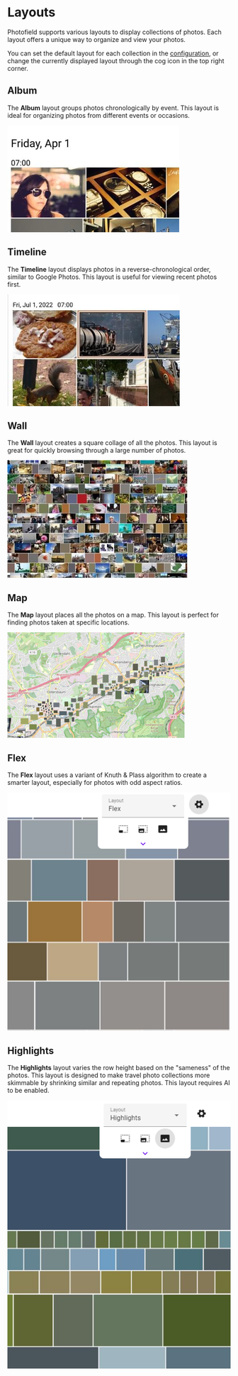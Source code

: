 # Layouts

Photofield supports various layouts to display collections of photos. Each
layout offers a unique way to organize and view your photos.

You can set the default layout for each collection in the
[configuration](../configuration), or change the currently displayed layout
through the cog icon in the top right corner.

## Album

The **Album** layout groups photos chronologically by event. This layout is
ideal for organizing photos from different events or occasions.

![Album screenshot](../assets/album.jpg)

## Timeline

The **Timeline** layout displays photos in a reverse-chronological order,
similar to Google Photos. This layout is useful for viewing recent photos first.

![Timeline layout example](../assets/timeline.jpg)

## Wall

The **Wall** layout creates a square collage of all the photos. This layout is
great for quickly browsing through a large number of photos.

![Wall layout example](../assets/wall.jpg)

## Map

The **Map** layout places all the photos on a map. This layout is perfect for
finding photos taken at specific locations.

![Map layout example](../assets/map.jpg)

## Flex

The **Flex** layout uses a variant of Knuth & Plass algorithm to create a
smarter layout, especially for photos with odd aspect ratios.

![Flex layout example](../assets/flex.png)

## Highlights

The **Highlights** layout varies the row height based on the "sameness" of the
photos. This layout is designed to make travel photo collections more skimmable
by shrinking similar and repeating photos. This layout requires AI to be enabled.

![Highlights layout example](../assets/highlights.png)
